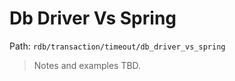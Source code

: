 # Db Driver Vs Spring

Path: `rdb/transaction/timeout/db_driver_vs_spring`

> Notes and examples TBD.
